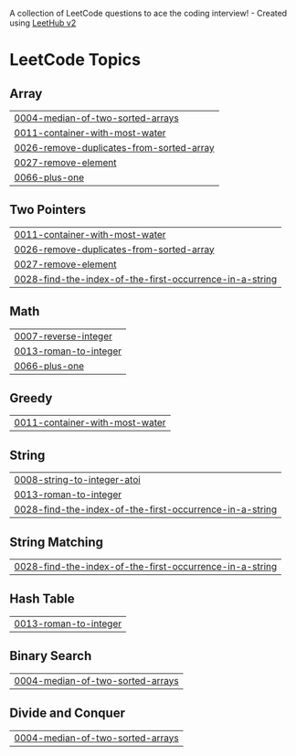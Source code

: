 A collection of LeetCode questions to ace the coding interview! - Created using [LeetHub v2](https://github.com/arunbhardwaj/LeetHub-2.0)
<!---LeetCode Topics Start-->
# LeetCode Topics
## Array
|  |
| ------- |
| [0004-median-of-two-sorted-arrays](https://github.com/KhushSoni180204/Leet_code/tree/master/0004-median-of-two-sorted-arrays) |
| [0011-container-with-most-water](https://github.com/KhushSoni180204/Leet_code/tree/master/0011-container-with-most-water) |
| [0026-remove-duplicates-from-sorted-array](https://github.com/KhushSoni180204/Leet_code/tree/master/0026-remove-duplicates-from-sorted-array) |
| [0027-remove-element](https://github.com/KhushSoni180204/Leet_code/tree/master/0027-remove-element) |
| [0066-plus-one](https://github.com/KhushSoni180204/Leet_code/tree/master/0066-plus-one) |
## Two Pointers
|  |
| ------- |
| [0011-container-with-most-water](https://github.com/KhushSoni180204/Leet_code/tree/master/0011-container-with-most-water) |
| [0026-remove-duplicates-from-sorted-array](https://github.com/KhushSoni180204/Leet_code/tree/master/0026-remove-duplicates-from-sorted-array) |
| [0027-remove-element](https://github.com/KhushSoni180204/Leet_code/tree/master/0027-remove-element) |
| [0028-find-the-index-of-the-first-occurrence-in-a-string](https://github.com/KhushSoni180204/Leet_code/tree/master/0028-find-the-index-of-the-first-occurrence-in-a-string) |
## Math
|  |
| ------- |
| [0007-reverse-integer](https://github.com/KhushSoni180204/Leet_code/tree/master/0007-reverse-integer) |
| [0013-roman-to-integer](https://github.com/KhushSoni180204/Leet_code/tree/master/0013-roman-to-integer) |
| [0066-plus-one](https://github.com/KhushSoni180204/Leet_code/tree/master/0066-plus-one) |
## Greedy
|  |
| ------- |
| [0011-container-with-most-water](https://github.com/KhushSoni180204/Leet_code/tree/master/0011-container-with-most-water) |
## String
|  |
| ------- |
| [0008-string-to-integer-atoi](https://github.com/KhushSoni180204/Leet_code/tree/master/0008-string-to-integer-atoi) |
| [0013-roman-to-integer](https://github.com/KhushSoni180204/Leet_code/tree/master/0013-roman-to-integer) |
| [0028-find-the-index-of-the-first-occurrence-in-a-string](https://github.com/KhushSoni180204/Leet_code/tree/master/0028-find-the-index-of-the-first-occurrence-in-a-string) |
## String Matching
|  |
| ------- |
| [0028-find-the-index-of-the-first-occurrence-in-a-string](https://github.com/KhushSoni180204/Leet_code/tree/master/0028-find-the-index-of-the-first-occurrence-in-a-string) |
## Hash Table
|  |
| ------- |
| [0013-roman-to-integer](https://github.com/KhushSoni180204/Leet_code/tree/master/0013-roman-to-integer) |
## Binary Search
|  |
| ------- |
| [0004-median-of-two-sorted-arrays](https://github.com/KhushSoni180204/Leet_code/tree/master/0004-median-of-two-sorted-arrays) |
## Divide and Conquer
|  |
| ------- |
| [0004-median-of-two-sorted-arrays](https://github.com/KhushSoni180204/Leet_code/tree/master/0004-median-of-two-sorted-arrays) |
<!---LeetCode Topics End-->